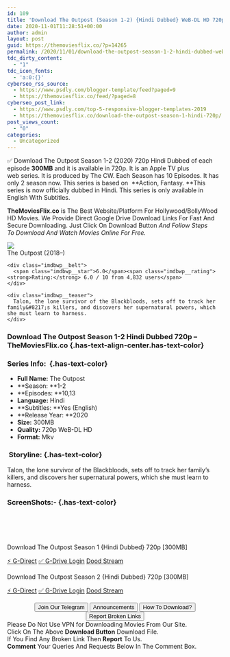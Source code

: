 ```yaml
---
id: 109
title: 'Download The Outpost (Season 1-2) {Hindi Dubbed} WeB-DL HD 720p [300MB]'
date: 2020-11-01T11:28:51+00:00
author: admin
layout: post
guid: https://themoviesflix.co/?p=14265
permalink: /2020/11/01/download-the-outpost-season-1-2-hindi-dubbed-web-dl-hd-720p-300mb/
tdc_dirty_content:
  - "1"
tdc_icon_fonts:
  - 'a:0:{}'
cyberseo_rss_source:
  - https://www.psdly.com/blogger-template/feed?paged=9
  - https://themoviesflix.co/feed/?paged=8
cyberseo_post_link:
  - https://www.psdly.com/top-5-responsive-blogger-templates-2019
  - https://themoviesflix.co/download-the-outpost-season-1-hindi-720p/
post_views_count:
  - "0"
categories:
  - Uncategorized
---
```

✅ Download The Outpost Season 1-2 (2020)&nbsp;720p&nbsp;Hindi Dubbed of each episode&nbsp;**300MB**&nbsp;and it is available in&nbsp;720p. It is an Apple TV plus web&nbsp;series. It is produced by The CW. Each Season has 10 Episodes. It has only 2 season now. This series is based on &nbsp;**Action, Fantasy.&nbsp;**This series is now officially dubbed in Hindi. This series is only available in English With Subtitles.

**TheMoviesFlix.co**&nbsp;is The Best Website/Platform For Hollywood/BollyWood HD Movies. We Provide Direct Google Drive Download Links For Fast And Secure Downloading. Just Click On Download Button&nbsp;_And Follow Steps To&nbsp;Download And Watch Movies Online For Free._

<div class="imdbwp imdbwp--movie dark">
  <div class="imdbwp__thumb">
    <a class="imdbwp__link" target="_blank" title="The Outpost" href="https://www.imdb.com/title/tt7612548/" rel="nofollow noopener noreferrer"><img class="imdbwp__img" src="https://m.media-amazon.com/images/M/MV5BYTVhYTRmZWEtODcxZS00OWY5LTg4NzQtMmY2ZjBlYmEyMzMxXkEyXkFqcGdeQXVyMTkxNjUyNQ@@._V1_SX300.jpg" /></a>
  </div>
  
  <div class="imdbwp__content">
    <div class="imdbwp__header">
      <span class="imdbwp__title">The Outpost</span> (2018–)
    </div>
    
    <div class="imdbwp__belt">
      <span class="imdbwp__star">6.0</span><span class="imdbwp__rating"><strong>Rating:</strong> 6.0 / 10 from 4,832 users</span>
    </div>
    
    <div class="imdbwp__teaser">
      Talon, the lone survivor of the Blackbloods, sets off to track her family&#8217;s killers, and discovers her supernatural powers, which she must learn to harness.
    </div>
  </div>
</div>

### Download The Outpost Season 1-2 Hindi Dubbed 720p – TheMoviesFlix.co {.has-text-align-center.has-text-color}

### Series Info:&nbsp; {.has-text-color}

  * **Full Name:**&nbsp;The Outpost
  * **Season:&nbsp;**1-2
  * **Episodes:&nbsp;**10,13
  * **Language:**&nbsp;Hindi
  * **Subtitles:&nbsp;**Yes (English)
  * **Release Year:&nbsp;**2020
  * **Size:** 300MB
  * **Quality:** 720p WeB-DL HD
  * **Format:**&nbsp;Mkv

### &nbsp;Storyline: {.has-text-color}

Talon, the lone survivor of the Blackbloods, sets off to track her family’s killers, and discovers her supernatural powers, which she must learn to harness.

### ScreenShots:- {.has-text-color}

<div class="wp-block-image">
  <figure class="aligncenter"><img src="https://i.imgur.com/j8WsLOJ.jpg" alt /></figure>
</div>

<div class="wp-block-image">
  <figure class="aligncenter"><img src="https://i.imgur.com/8MhGuyG.jpg" alt /></figure>
</div>

<div class="wp-block-image">
  <figure class="aligncenter"><img src="https://i.imgur.com/n4xZ1nA.jpg" alt /></figure>
</div>

<div class="wp-block-image">
  <figure class="aligncenter"><img src="https://i.imgur.com/bjWyO5R.jpg" alt /></figure>
</div>

<div class="wp-block-image">
  <figure class="aligncenter"><img src="https://i.imgur.com/URfzaMx.jpg" alt /></figure>
</div>

<p class="has-text-align-center has-text-color has-medium-font-size">
  Download The Outpost Season 1 {Hindi Dubbed} 720p [300MB]
</p>

<p class="has-text-align-center">
  <a class="maxbutton-13 maxbutton maxbutton-g-direct-1" target="_blank" title="tooltip" rel="nofollow noopener noreferrer" href="https://coinquint.com/a18450/"><span class="mb-text">⚡️ G-Direct</span></a> <a class="maxbutton-14 maxbutton maxbutton-g-drive" target="_blank" title="tooltip" rel="nofollow noopener noreferrer" href="https://coinquint.com/a18452/"><span class="mb-text">✅ G-Drive Login</span></a> <a class="maxbutton-15 maxbutton maxbutton-dood-stream" target="_blank" title="tooltip" rel="nofollow noopener noreferrer" href="https://coinquint.com/a18454/"><span class="mb-text">Dood Stream</span></a>
</p>

<p class="has-text-align-center has-text-color has-medium-font-size">
  Download The Outpost Season 2 {Hindi Dubbed} 720p [300MB]
</p>

<p class="has-text-align-center">
  <a class="maxbutton-13 maxbutton maxbutton-g-direct-1" target="_blank" title="tooltip" rel="nofollow noopener noreferrer" href="https://coinquint.com/a18456/"><span class="mb-text">⚡️ G-Direct</span></a> <a class="maxbutton-14 maxbutton maxbutton-g-drive" target="_blank" title="tooltip" rel="nofollow noopener noreferrer" href="https://coinquint.com/a18458/"><span class="mb-text">✅ G-Drive Login</span></a> <a class="maxbutton-15 maxbutton maxbutton-dood-stream" target="_blank" title="tooltip" rel="nofollow noopener noreferrer" href="https://coinquint.com/a18460/"><span class="mb-text">Dood Stream</span></a>
</p>

<center>
</center>

<center>
  <a href="https://t.me/themoviesflixcom" target="_blank" data-wpel-link="external" rel="nofollow external noopener noreferrer"><button class="button button5">Join Our Telegram</button></a> <a href="https://themoviesflix.co/download-the-outpost-season-1-hindi-720p/#" target="_blank" data-wpel-link="external" rel="nofollow external noopener noreferrer"><button class="button button5">Announcements</button></a> <a href="https://themoviesflix.com/how-to-download/" target="_blank" data-wpel-link="external" rel="nofollow external noopener noreferrer"><button class="button button5">How To Download?</button></a> <a href="https://themoviesflix.co/download-the-outpost-season-1-hindi-720p/#" target="_blank" data-wpel-link="external" rel="nofollow external noopener noreferrer"><button class="button button5">Report Broken Links</button></a>
</center>

<div class="alert alert-danger">
  Please Do Not Use VPN for Downloading Movies From Our Site.
</div>

<div class="alert alert-success">
  Click On The Above <strong>Download Button</strong> Download File.
</div>

<div class="alert alert-warning">
  If You Find Any Broken Link Then <strong>Report</strong> To Us.
</div>

<div class="alert alert-info">
  <strong>Comment</strong> Your Queries And Requests Below In The Comment Box.
</div>